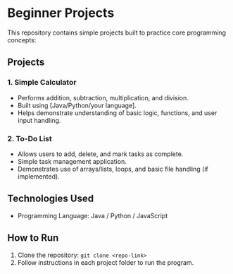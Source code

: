 # Beginner Projects

This repository contains simple projects built to practice core programming concepts:

## Projects

### 1. Simple Calculator
- Performs addition, subtraction, multiplication, and division.
- Built using [Java/Python/your language].
- Helps demonstrate understanding of basic logic, functions, and user input handling.

### 2. To-Do List
- Allows users to add, delete, and mark tasks as complete.
- Simple task management application.
- Demonstrates use of arrays/lists, loops, and basic file handling (if implemented).

## Technologies Used
- Programming Language: Java / Python / JavaScript

## How to Run
1. Clone the repository: `git clone <repo-link>`
2. Follow instructions in each project folder to run the program.

